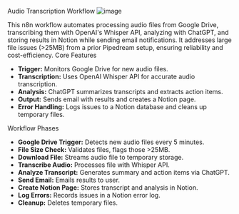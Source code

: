 Audio Transcription Workflow
![image](https://github.com/user-attachments/assets/82e143ef-ada2-4195-af76-5d5800e307ae)

This n8n workflow automates processing audio files from Google Drive, transcribing them with OpenAI's Whisper API, analyzing with ChatGPT, and storing results in Notion while sending email notifications. It addresses large file issues (>25MB) from a prior Pipedream setup, ensuring reliability and cost-efficiency.
Core Features

*   **Trigger:** Monitors Google Drive for new audio files.
*   **Transcription:** Uses OpenAI Whisper API for accurate audio transcription.
*   **Analysis:** ChatGPT summarizes transcripts and extracts action items.
*   **Output:** Sends email with results and creates a Notion page.
*   **Error Handling:** Logs issues to a Notion database and cleans up temporary files.

Workflow Phases

*   **Google Drive Trigger:** Detects new audio files every 5 minutes.
*   **File Size Check:** Validates files, flags those >25MB.
*   **Download File:** Streams audio file to temporary storage.
*   **Transcribe Audio:** Processes file with Whisper API.
*   **Analyze Transcript:** Generates summary and action items via ChatGPT.
*   **Send Email:** Emails results to user.
*   **Create Notion Page:** Stores transcript and analysis in Notion.
*   **Log Errors:** Records issues in a Notion error log.
*   **Cleanup:** Deletes temporary files.
